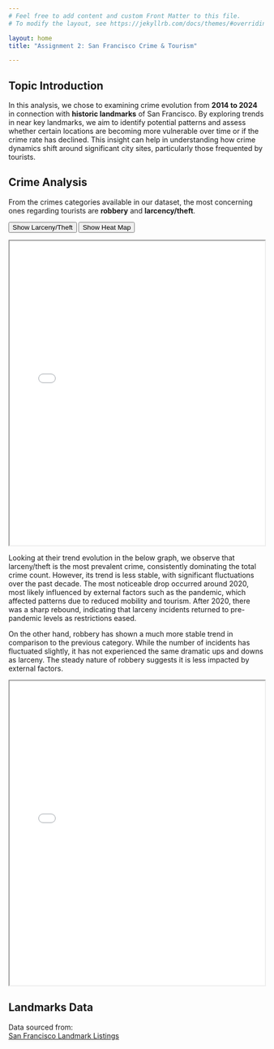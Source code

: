 ```yaml
---
# Feel free to add content and custom Front Matter to this file.
# To modify the layout, see https://jekyllrb.com/docs/themes/#overriding-theme-defaults

layout: home
title: "Assignment 2: San Francisco Crime & Tourism"

---
```

<head>
  <link rel="stylesheet" href="{{ site.baseurl }}/style.css">
</head>

## Topic Introduction

In this analysis, we chose to examining crime evolution from **2014 to 2024** in connection with **historic landmarks** of San Francisco. By exploring trends in  near key landmarks, we aim to identify potential patterns and assess whether certain locations are becoming more vulnerable over time or if the crime rate has declined. This insight can help in understanding how crime dynamics shift around significant city sites, particularly those frequented by tourists.

## Crime Analysis
From the crimes categories available in our dataset, the most concerning ones regarding tourists are **robbery** and **larcency/theft**.

<button onclick="showIframe('larceny')">Show Larceny/Theft</button>
<button onclick="showIframe('heatmap')">Show Heat Map</button>

<div id="iframeContainer">
    <iframe id="larceny" src="/images/Larceny_Theft_timeseries.html" width="100%" height="600px" style="display:none;"></iframe>
    <iframe id="robbery" src="/images/Robbery_timeseries.html" width="100%" height="600px"></iframe>
</div>

<script>
    function showIframe(id) {
        document.getElementById('larceny').style.display = 'none';
        document.getElementById('heatmap').style.display = 'none';
        document.getElementById(id).style.display = 'block';
    }
</script>


<!-- ![Crime Trends](images/crime_trends.png) -->

Looking at their trend evolution in the below graph, we observe that larceny/theft is the most prevalent crime, consistently dominating the total crime count. However, its trend is less stable, with significant fluctuations over the past decade. The most noticeable drop occurred around 2020, most likely influenced by external factors such as the pandemic, which affected patterns due to reduced mobility and tourism. After 2020, there was a sharp rebound, indicating that larceny incidents returned to pre-pandemic levels as restrictions eased.

On the other hand, robbery has shown a much more stable trend in comparison to the previous category. While the number of incidents has fluctuated slightly, it has not experienced the same dramatic ups and downs as larceny. The steady nature of robbery suggests it is less impacted by external factors.

<iframe src="/images/heat_map.html" width="100%" height="600px"></iframe>

## Landmarks Data  
Data sourced from:  
[San Francisco Landmark Listings](https://data.sfgov.org/Housing-and-Buildings/Map-of-Landmarks-Listed-in-Article-10-of-the-San-F/hycf-nc3x)

